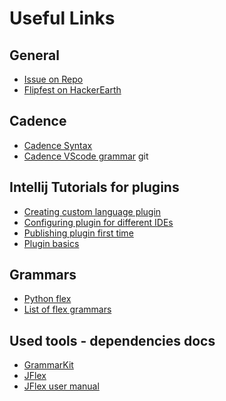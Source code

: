 # Useful Links

## General
- [Issue on Repo](https://github.com/onflow/flip-fest/issues/19)
- [Flipfest on HackerEarth](https://www.hackerearth.com/challenges/hackathon/flip-fest)

## Cadence
- [Cadence Syntax](https://docs.onflow.org/cadence/language/syntax/)
- [Cadence VScode grammar](https://github.com/onflow/vscode-cadence/blob/master/syntaxes/cadence.tmGrammar.json)
git
## Intellij Tutorials for plugins
- [Creating custom language plugin](https://plugins.jetbrains.com/docs/intellij/custom-language-support-tutorial.html)
- [Configuring plugin for different IDEs](https://plugins.jetbrains.com/docs/intellij/plugin-compatibility.html)
- [Publishing plugin first time]()
- [Plugin basics](https://plugins.jetbrains.com/docs/intellij/basics.html)

## Grammars
- [Python flex](https://upsource.jetbrains.com/idea-ce/file/idea-ce-0ed604d9c93575244a855a3df13950504ab43791/python/python-psi-impl/src/com/jetbrains/python/lexer/Python.flex)
- [List of flex grammars](https://github.com/jflex-de/jflex/wiki/External-JFlex-Grammars)

## Used tools - dependencies docs
- [GrammarKit](https://github.com/JetBrains/Grammar-Kit/blob/master/TUTORIAL.md)
- [JFlex](https://www.jflex.de/)
- [JFlex user manual](https://www.lacl.fr/gava/cours/MIAGE/ParsingJavaL2/jflex.pdf)